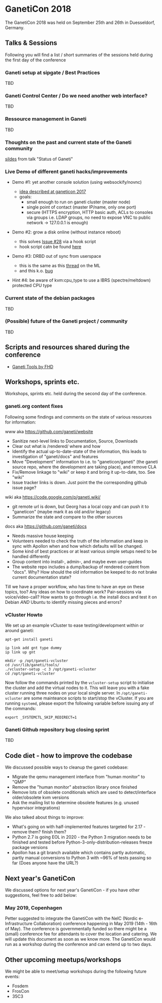 # GanetiCon 2018

The GanetiCon 2018 was held on September 25th and 26th in Duesseldorf, Germany.

## Talks & Sessions

Following you will find a list / short summaries of the sessions held during the first day of the conference

### Ganeti setup at sipgate / Best Practices

TBD

### Ganeti Control Center / Do we need another web interface?

TBD

### Ressource management in Ganeti

TBD

### Thoughts on the past and current state of the Ganeti community

[sildes](ganeti_status.pdf) from talk "Status of Ganeti"

### Live Demo of different ganeti hacks/improvements

- Demo #1: yet another console solution (using websockify/novnc)
  - [idea described at ganeticon 2017](https://github.com/ge-fa/ganeti-presentations/blob/master/2017/GanetiCon/ganeti_at_gisa-sascha_lucas.pdf)
  - goals:
    - small enough to run on ganeti cluster (master node)
    - single point of contact (master IP/name, only one port)
    - secure (HTTPS encryption, HTTP basic auth, ACLs to consoles via groups i.e. LDAP groups, no need to expose VNC to public network -> 127.0.0.1 is enough)

- Demo #2: grow a disk online (without instance reboot)
  - this solves [Issue #28](https://github.com/ganeti/ganeti/issues/28) via a hook script
  - hook script catn be found [here](https://github.com/saschalucas/ganeti-hook-grow-disk)
  
- Demo #3: DRBD out of sync from userspace
  - this is the same as this [thread](https://groups.google.com/forum/#!msg/ganeti/GRVFKv0sVjY/L4JmCdeHAwAJ;context-place=forum/ganeti) on the ML
  - and this k.o. [bug](https://bugzilla.kernel.org/show_bug.cgi?id=99171)
  
- Hint #4: be aware of kvm:cpu_type to use a IBRS (spectre/meltdown) protected CPU type

### Current state of the debian packages

TBD

### (Possible) future of the Ganeti project / community

TBD

## Scripts and resources shared during the conference
- [Ganeti Tools by FHD](https://colorfreedom.org/fhd/ganeti-tools)

## Workshops, sprints etc.

Workshops, sprints etc. held during the second day of the conference.

### ganeti.org content fixes

Following some findings and comments on the state of various resources for information:

www aka https://github.com/ganeti/website

* Sanitize next-level links to Documentation, Source, Downloads
* Clear out what is /rendered/ where and how
* Identify the actual up-to-date-state of the information, this leads to investigation of "ganeti/docs" and features
* Move "Development" information to i.e. to "ganeticon/ganeti" (the ganeti source repo, where the development are taking place), and remove CLA
* Fix/Remove linkage to "wiki" or keep it and bring it up-to-date, too. See "wiki"
* Issue tracker links is down. Just point the the corresponding github issue page?


wiki aka https://code.google.com/p/ganeti.wiki/
* git remote url is down, but Georg has a local copy and can push it to "ganeticon" (maybe mark it as old and/or legacy)
* Summarize the state and compare to the other sources

docs aka https://github.com/ganeti/docs

* Needs massive house keeping
* Volunteers needed to check the truth of the information and keep in sync with Apollon when and how which defaults will be changed.
* Some kind of best practices or at least various simple setups need to be handled differently
* Group content into install-, admin-, and maybe even user-guides
* The website repo includes a dump/backup of rendered content from "docs". Why? How should the old information be keeped to do not brake current documentation state?


Till we have a proper workflow, who has time to have an eye on these topics, too? Any ideas on how to coordinate work? Pair-sessions via voice/video-call?
How wants to go through i.e. the install docs and test it on Debian _AND_ Ubuntu to identify missing pieces and errors?

### vCluster Howto

We set up an example vCluster to ease testing/development within or around ganeti:
```
apt-get install ganeti

ip link add gnt type dummy
ip link up gnt

mkdir -p /opt/ganeti-vcluster
cd /usr/lib/ganeti/tools/
./vcluster-setup -c 3 /opt/ganeti-vcluster
cd /opt/ganeti-vcluster
```
Now follow the commands printed by the ```vcluster-setup``` script to initialise the cluster and add the virtual nodes to it. This will leave you with a fake cluster running three nodes on your local single server. In ```/opt/ganeti-vcluster``` are some mainteance scripts to start/stop the vCluster. If you are running ```systemd```, please export the following variable before issuing any of the commands:
```
export _SYSTEMCTL_SKIP_REDIRECT=1
```

### Ganeti Github repository bug closing sprint

TBD

## Code diet - how to improve the codebase

We discussed possible ways to cleanup the ganeti codebase:
* Migrate the qemu management interface from "human monitor" to "QMP"
* Remove the "human monitor" abstraction library once finished
* Remove lots of obsolete conditionals which are used to detect/interface older/obsolete kvm versions
* Ask the mailing list to determine  obsolete features (e.g. unused hypervisor integrations)

We also talked about things to improve:
* What's going on with half-implemented features targeted for 2.17 - remove them? finish them?
* Python 2.7 is going EOL in 2020 - the Python 3 migration needs to be finished and tested before Python-3-only-distribution-releases freeze package versions
 * Apollon has a git branch available which contains partly automatic, partly manual conversions to Python 3 with ~96% of tests passing so far (Does anyone have the URL?)

## Next year's GanetiCon

We discussed options for next year's GanetiCon - if you have other suggestions, feel free to add below:

### May 2019, Copenhagen
Petter suggested to integrate the GanetiCon with the NeIC (Nordic e-Infrastructure Collaboration) conference happening in May 2019 (14th - 16th of May). The conference is governmentally funded so there might be a (small) conference fee for attendants to cover the location and catering. We will update this document as soon as we know more.
The GanetiCon would run as a workshop during the conference and can extend up to two days.

## Other upcoming meetups/workshops

We might be able to meet/setup workshops during the following future events:
* Fosdem
* FrosCon
* 35C3

